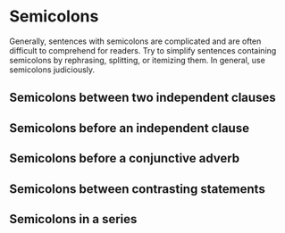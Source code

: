 # Semicolons

Generally, sentences with semicolons are complicated and are often difficult to comprehend for readers. Try to simplify sentences containing semicolons by rephrasing, splitting, or itemizing them. In general, use semicolons judiciously.

## Semicolons between two independent clauses

## Semicolons before an independent clause

## Semicolons before a conjunctive adverb

## Semicolons between contrasting statements

## Semicolons in a series
